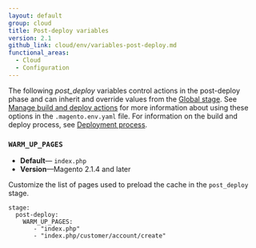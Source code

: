 ```yaml
---
layout: default
group: cloud
title: Post-deploy variables
version: 2.1
github_link: cloud/env/variables-post-deploy.md
functional_areas:
  - Cloud
  - Configuration
---
```

The following _post\_deploy_ variables control actions in the post-deploy phase and can inherit and override values from the [Global stage]({{page.baseurl}}cloud/env/variables-intro.html#global-variables). See [Manage build and deploy actions](http://devdocs.magento.com/guides/v2.1/cloud/project/magento-env-yaml.html) for more information about using these options in the `.magento.env.yaml` file.
For information on the build and deploy process, see [Deployment process]({{page.baseurl}}cloud/reference/discover-deploy.html).

### `WARM_UP_PAGES`

-  **Default**— `index.php`
-  **Version**—Magento 2.1.4 and later

Customize the list of pages used to preload the cache in the `post_deploy` stage.

```
stage:
  post-deploy: 
    WARM_UP_PAGES:
       - "index.php"
       - "index.php/customer/account/create"
```